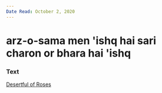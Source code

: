 ```yaml
---
Date Read: October 2, 2020
---
```


# arz-o-sama men 'ishq hai sari charon or bhara hai 'ishq

### Text
[Desertful of Roses](http://www.columbia.edu/itc/mealac/pritchett/00garden/16c/1659/index_1659.html)


